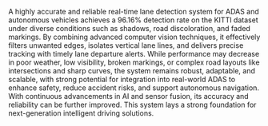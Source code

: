 A highly accurate and reliable real-time lane detection system for ADAS and autonomous vehicles achieves a 96.16% detection rate on the KITTI dataset under diverse conditions such as shadows, road discoloration, and faded markings. By combining advanced computer vision techniques, it effectively filters unwanted edges, isolates vertical lane lines, and delivers precise tracking with timely lane departure alerts. While performance may decrease in poor weather, low visibility, broken markings, or complex road layouts like intersections and sharp curves, the system remains robust, adaptable, and scalable, with strong potential for integration into real-world ADAS to enhance safety, reduce accident risks, and support autonomous navigation. With continuous advancements in AI and sensor fusion, its accuracy and reliability can be further improved. This system lays a strong foundation for next-generation intelligent driving solutions.
